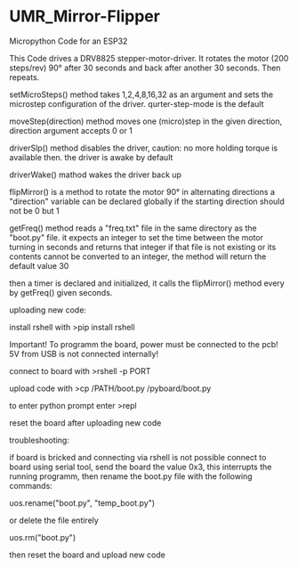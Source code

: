 # UMR_Mirror-Flipper
Micropython Code for an ESP32


This Code drives a DRV8825 stepper-motor-driver.
It rotates the motor (200 steps/rev) 90° after 30 seconds and back after another 30 seconds. Then repeats.


setMicroSteps() method takes 1,2,4,8,16,32 as an argument and sets the microstep configuration of the driver.
qurter-step-mode is the default


moveStep(direction) method moves one (micro)step in the given direction, direction argument accepts 0 or 1


driverSlp() method disables the driver, caution: no more holding torque is available then.
the driver is awake by default


driverWake() mathod wakes the driver back up


flipMirror() is a method to rotate the motor 90° in alternating directions
a "direction" variable can be declared globally if the starting direction should not be 0 but 1


getFreq() method reads a "freq.txt" file in the same directory as the "boot.py" file.
it expects an integer to set the time between the motor turning in seconds and returns that integer
if that file is not existing or its contents cannot be converted to an integer, the method will return the default value 30


then a timer is declared and initialized, it calls the flipMirror() method every by getFreq() given seconds.



uploading new code:

install rshell with >pip install rshell

Important! To programm the board, power must be connected to the pcb! 5V from USB is not connected internally!

connect to board with >rshell -p PORT

upload code with >cp /PATH/boot.py /pyboard/boot.py

to enter python prompt enter >repl

reset the board after uploading new code



troubleshooting:

if board is bricked and connecting via rshell is not possible
connect to board using serial tool, send the board the value 0x3, this interrupts the running programm, 
then rename the boot.py file with the following commands:

uos.rename("boot.py", "temp_boot.py")

or delete the file entirely

uos.rm("boot.py")

then reset the board and upload new code


